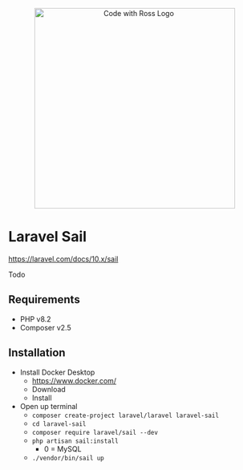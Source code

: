 <p align="center">
    <a href="https://www.codewithross.com/" target="_blank">
        <img src="https://assets.edlin.app/logo/codewithross/logo-dark.svg" width="400" alt="Code with Ross Logo">
    </a>
</p>

# Laravel Sail

https://laravel.com/docs/10.x/sail

Todo

## Requirements

- PHP v8.2
- Composer v2.5

## Installation

- Install Docker Desktop
  - https://www.docker.com/
  - Download
  - Install
- Open up terminal
  - `composer create-project laravel/laravel laravel-sail`
  - `cd laravel-sail`
  - `composer require laravel/sail --dev`
  - `php artisan sail:install`
    - 0 = MySQL
  - `./vendor/bin/sail up`
